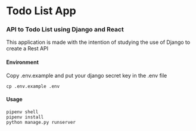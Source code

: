 # Todo List App

### API to Todo List using Django and React

This application is made with the intention of studying the use of Django to create a Rest API

#### Environment
Copy .env.example and put your django secret key in the .env file
```
cp .env.example .env
```

#### Usage

```
pipenv shell
pipenv install
python manage.py runserver
```

